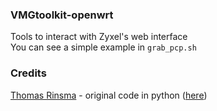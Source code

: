 ### VMGtoolkit-openwrt
Tools to interact with Zyxel's web interface\
You can see a simple example in `grab_pcp.sh`

### Credits
[Thomas Rinsma](https://th0mas.nl/) - original code in python ([here](https://github.com/ThomasRinsma/vmg8825scripts))
